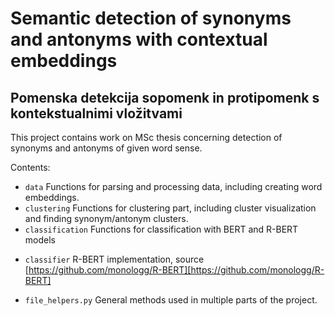 # Semantic detection of synonyms and antonyms with contextual embeddings
## Pomenska detekcija sopomenk in protipomenk s kontekstualnimi vložitvami

This project contains work on MSc thesis concerning detection of synonyms and antonyms of given word sense.

Contents:
- `data` Functions for parsing and processing data, including creating word embeddings.
- `clustering` Functions for clustering part, including cluster visualization and finding synonym/antonym clusters.
- `classification` Functions for classification with BERT and R-BERT models
 * `classifier` R-BERT implementation, source [https://github.com/monologg/R-BERT][https://github.com/monologg/R-BERT]
- `file_helpers.py` General methods used in multiple parts of the project.